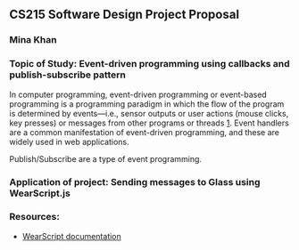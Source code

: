 ## CS215 Software Design Project Proposal
### Mina Khan

### Topic of Study: Event-driven programming using callbacks and publish-subscribe pattern

In computer programming, event-driven programming or event-based programming is a programming paradigm in which the flow of the program is determined by events—i.e., sensor outputs or user actions (mouse clicks, key presses) or messages from other programs or threads [1](http://www.princeton.edu/~achaney/tmve/wiki100k/docs/Event-driven_programming.html). Event handlers are a common manifestation of event-driven programming, and these are widely used in web applications.

Publish/Subscribe are a type of event programming.

### Application of project: Sending messages to Glass using WearScript.js

### Resources:
* [WearScript documentation](https://media.readthedocs.org/pdf/wearscript/latest/wearscript.pdf)
